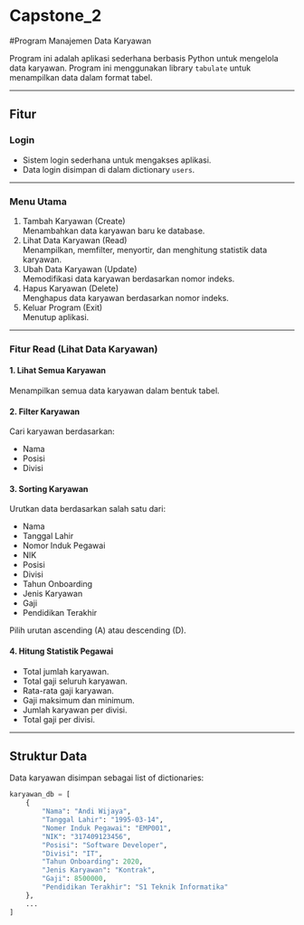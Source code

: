 # Capstone_2
#Program Manajemen Data Karyawan

Program ini adalah aplikasi sederhana berbasis Python untuk mengelola data karyawan. Program ini menggunakan library `tabulate` untuk menampilkan data dalam format tabel.

---

## Fitur

### Login
- Sistem login sederhana untuk mengakses aplikasi.
- Data login disimpan di dalam dictionary `users`.

---

### Menu Utama
1. Tambah Karyawan (Create)  
   Menambahkan data karyawan baru ke database.
2. Lihat Data Karyawan (Read)  
   Menampilkan, memfilter, menyortir, dan menghitung statistik data karyawan.
3. Ubah Data Karyawan (Update)  
   Memodifikasi data karyawan berdasarkan nomor indeks.
4. Hapus Karyawan (Delete)  
   Menghapus data karyawan berdasarkan nomor indeks.
5. Keluar Program (Exit)  
   Menutup aplikasi.

---

### Fitur Read (Lihat Data Karyawan)

#### 1. Lihat Semua Karyawan
Menampilkan semua data karyawan dalam bentuk tabel.

#### 2. Filter Karyawan
Cari karyawan berdasarkan:
- Nama
- Posisi
- Divisi

#### 3. Sorting Karyawan
Urutkan data berdasarkan salah satu dari:
- Nama
- Tanggal Lahir
- Nomor Induk Pegawai
- NIK
- Posisi
- Divisi
- Tahun Onboarding
- Jenis Karyawan
- Gaji
- Pendidikan Terakhir

Pilih urutan ascending (A) atau descending (D).

#### 4. Hitung Statistik Pegawai
- Total jumlah karyawan.
- Total gaji seluruh karyawan.
- Rata-rata gaji karyawan.
- Gaji maksimum dan minimum.
- Jumlah karyawan per divisi.
- Total gaji per divisi.

---

## Struktur Data

Data karyawan disimpan sebagai list of dictionaries:
```python
karyawan_db = [
    {
        "Nama": "Andi Wijaya",
        "Tanggal Lahir": "1995-03-14",
        "Nomer Induk Pegawai": "EMP001",
        "NIK": "317409123456",
        "Posisi": "Software Developer",
        "Divisi": "IT",
        "Tahun Onboarding": 2020,
        "Jenis Karyawan": "Kontrak",
        "Gaji": 8500000,
        "Pendidikan Terakhir": "S1 Teknik Informatika"
    },
    ...
]


